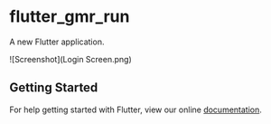 # flutter_gmr_run

A new Flutter application.

![Screenshot](Login Screen.png)

## Getting Started

For help getting started with Flutter, view our online
[documentation](https://flutter.io/).
